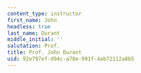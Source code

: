 ```yaml
---
content_type: instructor
first_name: John
headless: true
last_name: Durant
middle_initial: ''
salutation: Prof.
title: Prof. John Durant
uid: 92e797ef-d94c-a78e-991f-4ab72112a8b5
---
```

